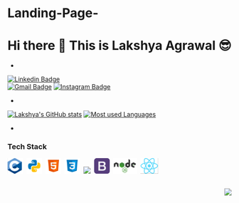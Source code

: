 # Landing-Page-
<h1 align="center"> Hi there 👋 This is Lakshya Agrawal 😎</h1>

*
[![Linkedin Badge](https://img.shields.io/badge/lakshya_agrawal-blue?style=flat-square&logo=Linkedin&logoColor=white&link=https://www.linkedin.com/in/lakshya-agrawal-8a7133213/)](https://www.linkedin.com/in/lakshya-agrawal-8a7133213/)   
[![Gmail Badge](https://img.shields.io/badge/-lakshyamay1111@gmail.com-c14438?style=flat-square&logo=Gmail&logoColor=white&link=mailto:lakshyamay1111@gmail.com)](mailto:lakshyamay1111@gmail.com)
[![Instagram Badge](https://img.shields.io/badge/-lakshya_agrawal_11-darkpink?style=flat&logo=instagram&logoColor=white&link=https://www.instagram.com/lakshya_agrawal_11/)](https://www.instagram.com/lakshya_agrawal_11/)

*

[![Lakshya's GitHub stats](https://github-readme-stats.vercel.app/api?username=lakshyaagr1105&show_icons=true&theme=dark&count_private=true)](https://github.com/lakshyaagr1105/github-readme-stats)           [![Most used Languages](https://github-readme-stats.vercel.app/api/top-langs/?username=lakshyaagr1105&exclude_repo=Fruit_detector,ipl_analysis&theme=radical)](https://github.com/lakshyaagr1105/github-readme-stats) 

*
### Tech Stack


<p>
<img height="35" src="https://raw.githubusercontent.com/ayushkx/ayushkx/main/assets/c.png">&nbsp
<img height="35" src="https://raw.githubusercontent.com/nikita1610/nikita1610/master/images/python.png">&nbsp
<img height="35" src="https://raw.githubusercontent.com/nikita1610/nikita1610/master/images/html.png">&nbsp
<img height="35" src="https://raw.githubusercontent.com/nikita1610/nikita1610/master/images/css.png">&nbsp
<img height="35" src="http://3con14.biz/code/_data/js/intro/js-logo.png">&nbsp
<img height="35" src="https://raw.githubusercontent.com/github/explore/80688e429a7d4ef2fca1e82350fe8e3517d3494d/topics/bootstrap/bootstrap.png">&nbsp
<img height="35" src="https://raw.githubusercontent.com/ayushkx/ayushkx/main/assets/nodejs.png">&nbsp
<img height="35" src="https://raw.githubusercontent.com/ayushkx/ayushkx/main/assets/react.png">&nbsp
  
 </p>

##
<img align="right" src="https://komarev.com/ghpvc/?username=lakshyaagr1105">
<!--
*lakshyaagr1105/lakshyaagr1105* is a ✨ special ✨ repository because its `README.md` (this file) appears on your GitHub profile.

Here are some ideas to get you started:

- 🔭 I’m currently working on ...
- 🌱 I’m currently learning ...
- 👯 I’m looking to collaborate on ...
- 🤔 I’m looking for help with ...
- 💬 Ask me about ...
- 📫 How to reach me: ...
- 😄 Pronouns: ...
- ⚡ Fun fact: ...
-->
